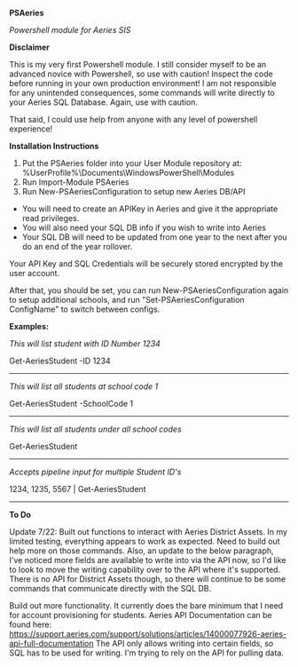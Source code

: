 **PSAeries**

*Powershell module for Aeries SIS*

**Disclaimer**

This is my very first Powershell module. I still consider myself to be an advanced novice with Powershell, so use with caution! Inspect the code before running in your own production environment! I am not responsible for any unintended consequences, some commands will write directly to your Aeries SQL Database. Again, use with caution.

That said, I could use help from anyone with any level of powershell experience!

**Installation Instructions**

1. Put the PSAeries folder into your User Module repository at: %UserProfile%\Documents\WindowsPowerShell\Modules
2. Run Import-Module PSAeries
3. Run New-PSAeriesConfiguration to setup new Aeries DB/API
  * You will need to create an APIKey in Aeries and give it the appropriate read privileges.
  * You will also need your SQL DB info if you wish to write into Aeries
  * Your SQL DB will need to be updated from one year to the next after you do an end of the year rollover.

Your API Key and SQL Credentials will be securely stored encrypted by the user account.

After that, you should be set, you can run New-PSAeriesConfiguration again to setup additional schools, and run "Set-PSAeriesConfiguration ConfigName" to switch between configs.

**Examples:**

*This will list student with ID Number 1234*

Get-AeriesStudent -ID 1234

-------------------------------

*This will list all students at school code 1*

Get-AeriesStudent -SchoolCode 1

-------------------------------

*This will list all students under all school codes*

Get-AeriesStudent

-------------------------------

*Accepts pipeline input for multiple Student ID's*

1234, 1235, 5567 | Get-AeriesStudent

-------------------------------

**To Do**

Update 7/22: Built out functions to interact with Aeries District Assets. In my limited testing, everything appears to work as expected. Need to build out help more on those commands. Also, an update to the below paragraph, I've noticed more fields are available to write into via the API now, so I'd like to look to move the writing capability over to the API where it's supported. There is no API for District Assets though, so there will continue to be some commands that communicate directly with the SQL DB.

Build out more functionality. It currently does the bare minimum that I need for account provisioning for students.
Aeries API Documentation can be found here: https://support.aeries.com/support/solutions/articles/14000077926-aeries-api-full-documentation
The API only allows writing into certain fields, so SQL has to be used for writing. I'm trying to rely on the API for pulling data.
